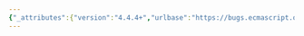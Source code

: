```yaml
---
{"_attributes":{"version":"4.4.4+","urlbase":"https://bugs.ecmascript.org/","maintainer":"dherman@mozilla.com"},"bug":{"bug_id":2098,"creation_ts":"2013-10-30 01:27:00 -0700","short_desc":"7.4 Operations on Iterator Objects: Typo \"Commmon IterationInterfaces\"","delta_ts":"2013-11-08 13:09:17 -0800","product":"Draft for 6th Edition","component":"editorial issue","version":"Rev 20: October 28, 2013 Draft","rep_platform":"All","op_sys":"All","bug_status":"RESOLVED","resolution":"FIXED","priority":"Normal","bug_severity":"normal","everconfirmed":true,"reporter":{"uid":"andrebargull","name":"André Bargull"},"assigned_to":{"uid":"allen","name":"Allen Wirfs-Brock"},"long_desc":[{"commentid":6208,"comment_count":0,"who":{"uid":"andrebargull","name":"André Bargull"},"bug_when":"2013-10-30 01:27:54 -0700","thetext":"7.4 Operations on Iterator Objects: \n\nChange \"See Commmon IterationInterfaces\" to \"See Common Iteration Interfaces\""},{"commentid":6315,"comment_count":1,"who":{"uid":"allen","name":"Allen Wirfs-Brock"},"bug_when":"2013-11-01 10:55:27 -0700","thetext":"fixed in rev21 editor's draft"},{"commentid":6567,"comment_count":2,"who":{"uid":"allen","name":"Allen Wirfs-Brock"},"bug_when":"2013-11-08 13:09:17 -0800","thetext":"fixed in rev21 draft"}]}}
---
```

